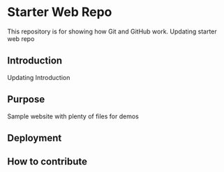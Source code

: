 # Starter Web Repo

This repository is for showing how Git and GitHub work.  Updating starter web repo

## Introduction

Updating Introduction 

## Purpose

Sample website with plenty of files for demos

## Deployment

## How to contribute
